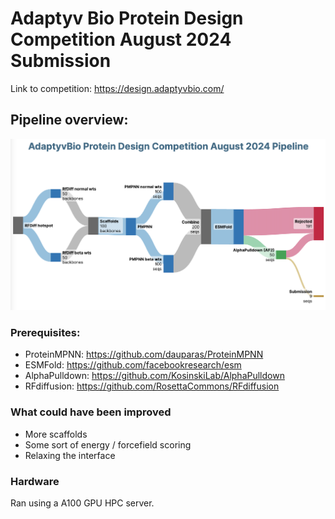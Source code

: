 # Adaptyv Bio Protein Design Competition August 2024 Submission

Link to competition: https://design.adaptyvbio.com/

## Pipeline overview:
![Pipeline overview](./imgs/flow_diagram_2.png "Pipeline Overview")

### Prerequisites:
- ProteinMPNN: https://github.com/dauparas/ProteinMPNN
- ESMFold: https://github.com/facebookresearch/esm
- AlphaPulldown: https://github.com/KosinskiLab/AlphaPulldown
- RFdiffusion: https://github.com/RosettaCommons/RFdiffusion

### What could have been improved
- More scaffolds
- Some sort of energy / forcefield scoring
- Relaxing the interface

### Hardware
Ran using a A100 GPU HPC server.
